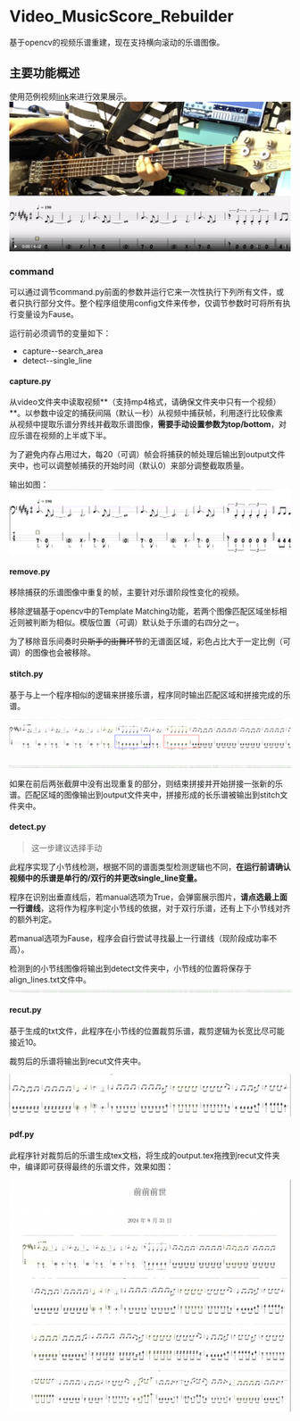 # Video_MusicScore_Rebuilder

基于opencv的视频乐谱重建，现在支持横向滚动的乐谱图像。

## 主要功能概述

使用范例视频[link](https://www.youtube.com/watch?v=CinnMYyjrzY)来进行效果展示。 ![1725264784737](image/README/1725264784737.png)

### command

可以通过调节command.py前面的参数并运行它来一次性执行下列所有文件，或者只执行部分文件。整个程序组使用config文件来传参，仅调节参数时可将所有执行变量设为Fause。

运行前必须调节的变量如下：

* capture--search_area
* detect--single_line

#### capture.py

从video文件夹中读取视频**（支持mp4格式，请确保文件夹中只有一个视频）**。以参数中设定的捕获间隔（默认一秒）从视频中捕获帧，利用逐行比较像素从视频中提取乐谱分界线并截取乐谱图像，**需要手动设置参数为top/bottom**，对应乐谱在视频的上半或下半。

为了避免内存占用过大，每20（可调）帧会将捕获的帧处理后输出到output文件夹中，也可以调整帧捕获的开始时间（默认0）来部分调整截取质量。

输出如图：![1725265137097](image/README/1725265137097.png)

#### remove.py

移除捕获的乐谱图像中重复的帧，主要针对乐谱阶段性变化的视频。

移除逻辑基于opencv中的Template Matching功能，若两个图像匹配区域坐标相近则被判断为相似。模版位置（可调）默认处于乐谱的右四分之一。

为了移除音乐间奏时~~贝斯手的街舞环节~~的无谱面区域，彩色占比大于一定比例（可调）的图像也会被移除。

#### stitch.py

基于与上一个程序相似的逻辑来拼接乐谱，程序同时输出匹配区域和拼接完成的乐谱。

![1725265670311](image/README/1725265670311.png "匹配区域，用来调试")

![1725265707815](image/README/1725265707815.png)

如果在前后两张截屏中没有出现重复的部分，则结束拼接并开始拼接一张新的乐谱。匹配区域的图像输出到output文件夹中，拼接形成的长乐谱被输出到stitch文件夹中。

#### detect.py

> 这一步建议选择手动

此程序实现了小节线检测，根据不同的谱面类型检测逻辑也不同，**在运行前请确认视频中的乐谱是单行的/双行的并更改single_line变量。**

程序在识别出垂直线后，若manual选项为True，会弹窗展示图片，**请点选最上面一行谱线**，这将作为程序判定小节线的依据，对于双行乐谱，还有上下小节线对齐的额外判定。

若manual选项为Fause，程序会自行尝试寻找最上一行谱线（现阶段成功率不高）。

检测到的小节线图像将输出到detect文件夹中，小节线的位置将保存于align_lines.txt文件中。![1725267493484](image/README/1725267493484.png)

#### recut.py

基于生成的txt文件，此程序在小节线的位置裁剪乐谱，裁剪逻辑为长宽比尽可能接近10。

裁剪后的乐谱将输出到recut文件夹中。

![1725267909179](image/README/1725267909179.png)

#### pdf.py

此程序针对裁剪后的乐谱生成tex文档，将生成的output.tex拖拽到recut文件夹中，编译即可获得最终的乐谱文件，效果如图：

![1725268014092](image/README/1725268014092.png)
